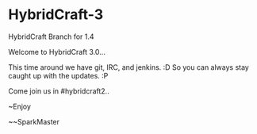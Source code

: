 HybridCraft-3
=============

HybridCraft Branch for 1.4

Welcome to HybridCraft 3.0...

This time around we have git, IRC, and jenkins. :D So you can always stay caught up with the updates. :P

Come join us in #hybridcraft2.. 


~Enjoy

~~SparkMaster
